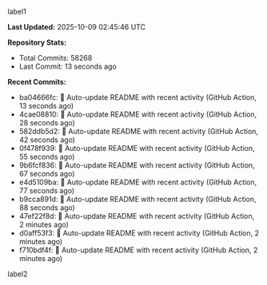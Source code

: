 
label1 
<!-- ACTIVITY_START -->
**Last Updated:** 2025-10-09 02:45:46 UTC

**Repository Stats:**
- Total Commits: 58268
- Last Commit: 13 seconds ago

**Recent Commits:**
- ba04666fc: 🤖 Auto-update README with recent activity (GitHub Action, 13 seconds ago)
- 4cae08810: 🤖 Auto-update README with recent activity (GitHub Action, 28 seconds ago)
- 582ddb5d2: 🤖 Auto-update README with recent activity (GitHub Action, 42 seconds ago)
- 0f478f939: 🤖 Auto-update README with recent activity (GitHub Action, 55 seconds ago)
- 9b6fcf836: 🤖 Auto-update README with recent activity (GitHub Action, 67 seconds ago)
- e4d5109ba: 🤖 Auto-update README with recent activity (GitHub Action, 77 seconds ago)
- b9cca891d: 🤖 Auto-update README with recent activity (GitHub Action, 88 seconds ago)
- 47ef22f8d: 🤖 Auto-update README with recent activity (GitHub Action, 2 minutes ago)
- d0aff53f3: 🤖 Auto-update README with recent activity (GitHub Action, 2 minutes ago)
- f710bdf4f: 🤖 Auto-update README with recent activity (GitHub Action, 2 minutes ago)
<!-- ACTIVITY_END -->

label2
